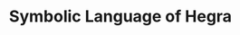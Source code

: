 ---
layout: post
title: Symbolic Language of Hegra
featured_image: /images/experience-hegra-2.jpg
categories: [history, travel]
---